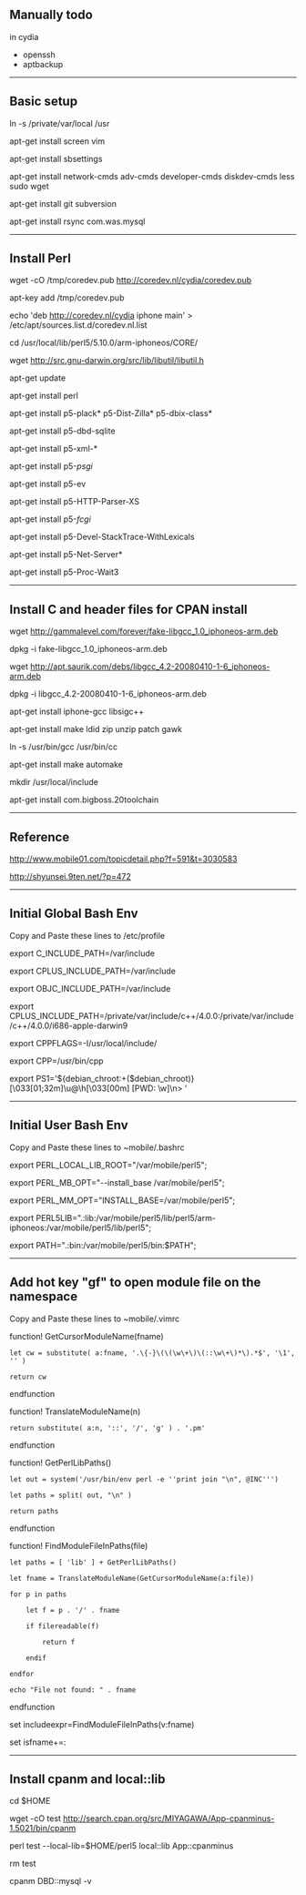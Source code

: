 ## Manually todo
in cydia
* openssh
* aptbackup

----------------------
## Basic setup
ln -s /private/var/local /usr

apt-get install screen vim

apt-get install sbsettings 

apt-get install network-cmds adv-cmds developer-cmds diskdev-cmds less sudo wget

apt-get install git subversion

apt-get install rsync com.was.mysql

----------------------
## Install Perl
wget -cO /tmp/coredev.pub http://coredev.nl/cydia/coredev.pub

apt-key add /tmp/coredev.pub

echo 'deb http://coredev.nl/cydia iphone main' > /etc/apt/sources.list.d/coredev.nl.list 

cd /usr/local/lib/perl5/5.10.0/arm-iphoneos/CORE/

wget http://src.gnu-darwin.org/src/lib/libutil/libutil.h

apt-get update

apt-get install perl

apt-get install p5-plack* p5-Dist-Zilla* p5-dbix-class*

apt-get install p5-dbd-sqlite

apt-get install p5-xml-*

apt-get install p5-*psgi*

apt-get install p5-ev

apt-get install p5-HTTP-Parser-XS

apt-get install p5-*fcgi*

apt-get install p5-Devel-StackTrace-WithLexicals

apt-get install p5-Net-Server*

apt-get install p5-Proc-Wait3

----------------------
## Install C and header files for CPAN install
wget http://gammalevel.com/forever/fake-libgcc_1.0_iphoneos-arm.deb

dpkg -i fake-libgcc_1.0_iphoneos-arm.deb

wget http://apt.saurik.com/debs/libgcc_4.2-20080410-1-6_iphoneos-arm.deb

dpkg -i libgcc_4.2-20080410-1-6_iphoneos-arm.deb 

apt-get install iphone-gcc libsigc++

apt-get install make ldid zip unzip patch gawk

ln -s /usr/bin/gcc /usr/bin/cc

apt-get install make automake

mkdir /usr/local/include

apt-get install com.bigboss.20toolchain

---------------------
## Reference
http://www.mobile01.com/topicdetail.php?f=591&t=3030583

http://shyunsei.9ten.net/?p=472

---------------------
## Initial Global Bash Env
Copy and Paste these lines to /etc/profile

export C_INCLUDE_PATH=/var/include

export CPLUS_INCLUDE_PATH=/var/include

export OBJC_INCLUDE_PATH=/var/include

export CPLUS_INCLUDE_PATH=/private/var/include/c++/4.0.0:/private/var/include/c++/4.0.0/i686-apple-darwin9

export CPPFLAGS=-I/usr/local/include/

export CPP=/usr/bin/cpp

export PS1='${debian_chroot:+($debian_chroot)}\[\033[01;32m\]\u@\h\[\033[00m\] [PWD: \w]\n> '

---------------------
## Initial User Bash Env
Copy and Paste these lines to ~mobile/.bashrc

export PERL_LOCAL_LIB_ROOT="/var/mobile/perl5";

export PERL_MB_OPT="--install_base /var/mobile/perl5";

export PERL_MM_OPT="INSTALL_BASE=/var/mobile/perl5";

export PERL5LIB=".:lib:/var/mobile/perl5/lib/perl5/arm-iphoneos:/var/mobile/perl5/lib/perl5";

export PATH=".:bin:/var/mobile/perl5/bin:$PATH";

---------------------
## Add hot key "gf" to open module file on the namespace
Copy and Paste these lines to ~mobile/.vimrc

function! GetCursorModuleName(fname)

    let cw = substitute( a:fname, '.\{-}\(\(\w\+\)\(::\w\+\)*\).*$', '\1', '' )

    return cw

endfunction

function! TranslateModuleName(n)

    return substitute( a:n, '::', '/', 'g' ) . '.pm'

endfunction

function! GetPerlLibPaths()

    let out = system('/usr/bin/env perl -e ''print join "\n", @INC''')

    let paths = split( out, "\n" )

    return paths

endfunction

function! FindModuleFileInPaths(file)

    let paths = [ 'lib' ] + GetPerlLibPaths()

    let fname = TranslateModuleName(GetCursorModuleName(a:file))

    for p in paths

        let f = p . '/' . fname

        if filereadable(f)

            return f

        endif

    endfor

    echo "File not found: " . fname

endfunction

set includeexpr=FindModuleFileInPaths(v:fname)

set isfname+=:

--------------------------
## Install cpanm and local::lib
cd $HOME

wget -cO test http://search.cpan.org/src/MIYAGAWA/App-cpanminus-1.5021/bin/cpanm

perl test --local-lib=$HOME/perl5 local::lib App::cpanminus

rm test

cpanm DBD::mysql -v
